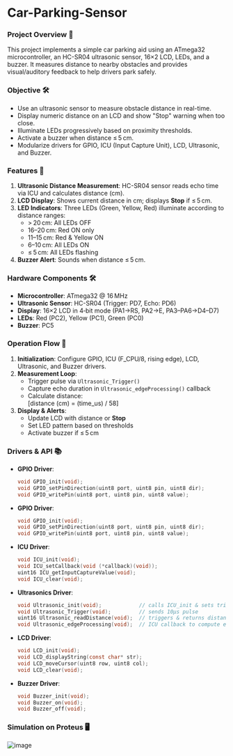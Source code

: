 # Car-Parking-Sensor

### Project Overview 📖
This project implements a simple car parking aid using an ATmega32 microcontroller, an HC-SR04 ultrasonic sensor, 16×2 LCD, LEDs, and a buzzer. It measures distance to nearby obstacles and provides visual/auditory feedback to help drivers park safely.

### Objective 🛠️
- Use an ultrasonic sensor to measure obstacle distance in real-time.  
- Display numeric distance on an LCD and show "Stop" warning when too close.  
- Illuminate LEDs progressively based on proximity thresholds.  
- Activate a buzzer when distance ≤ 5 cm.  
- Modularize drivers for GPIO, ICU (Input Capture Unit), LCD, Ultrasonic, and Buzzer.  

### Features 🚀
1. **Ultrasonic Distance Measurement**: HC-SR04 sensor reads echo time via ICU and calculates distance (cm).  
2. **LCD Display**: Shows current distance in cm; displays **Stop** if ≤ 5 cm.  
3. **LED Indicators**: Three LEDs (Green, Yellow, Red) illuminate according to distance ranges:  
   - \> 20 cm: All LEDs OFF  
   - 16–20 cm: Red ON only  
   - 11–15 cm: Red & Yellow ON  
   - 6–10 cm: All LEDs ON  
   - ≤ 5 cm: All LEDs flashing  
4. **Buzzer Alert**: Sounds when distance ≤ 5 cm.  

### Hardware Components 🛠️
- **Microcontroller**: ATmega32 @ 16 MHz  
- **Ultrasonic Sensor**: HC-SR04 (Trigger: PD7, Echo: PD6)  
- **Display**: 16×2 LCD in 4‑bit mode (PA1→RS, PA2→E, PA3–PA6→D4–D7)  
- **LEDs**: Red (PC2), Yellow (PC1), Green (PC0)  
- **Buzzer**: PC5  

### Operation Flow 🔄
1. **Initialization**: Configure GPIO, ICU (F_CPU/8, rising edge), LCD, Ultrasonic, and Buzzer drivers.  
2. **Measurement Loop**:  
   - Trigger pulse via `Ultrasonic_Trigger()`  
   - Capture echo duration in `Ultrasonic_edgeProcessing()` callback  
   - Calculate distance:  
     \[distance (cm) = (time_us) / 58\]  
3. **Display & Alerts**:  
   - Update LCD with distance or **Stop**  
   - Set LED pattern based on thresholds  
   - Activate buzzer if ≤ 5 cm  

### Drivers & API 📚
- **GPIO Driver**:  
  ```c
  void GPIO_init(void);
  void GPIO_setPinDirection(uint8 port, uint8 pin, uint8 dir);
  void GPIO_writePin(uint8 port, uint8 pin, uint8 value);

- **GPIO Driver**:  
  ```c
  void GPIO_init(void);
  void GPIO_setPinDirection(uint8 port, uint8 pin, uint8 dir);
  void GPIO_writePin(uint8 port, uint8 pin, uint8 value);

- **ICU Driver**:  
  ```c
  void ICU_init(void);
  void ICU_setCallback(void (*callback)(void));
  uint16 ICU_getInputCaptureValue(void);
  void ICU_clear(void);

- **Ultrasonics Driver**:  
  ```c
  void Ultrasonic_init(void);            // calls ICU_init & sets trigger pin
  void Ultrasonic_Trigger(void);         // sends 10μs pulse
  uint16 Ultrasonic_readDistance(void);  // triggers & returns distance in cm
  void Ultrasonic_edgeProcessing(void);  // ICU callback to compute echo time

- **LCD Driver**:  
  ```c
  void LCD_init(void);
  void LCD_displayString(const char* str);
  void LCD_moveCursor(uint8 row, uint8 col);
  void LCD_clear(void);

- **Buzzer Driver**:  
  ```c
  void Buzzer_init(void);
  void Buzzer_on(void);
  void Buzzer_off(void);

### Simulation on Proteus 🖥️
![image](https://github.com/user-attachments/assets/0e7d1f0c-4d38-4783-a3ae-f272834174c2)

